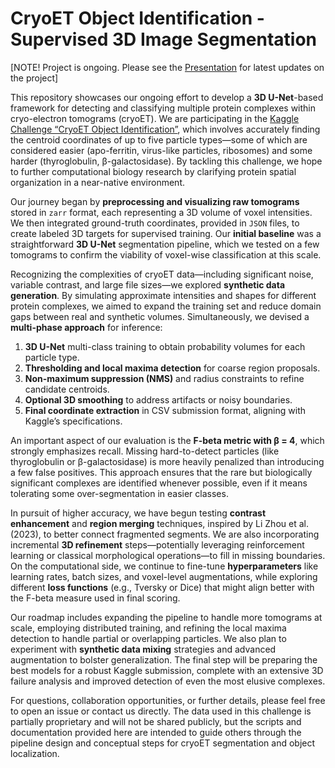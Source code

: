 # CryoET Object Identification - Supervised 3D Image Segmentation

[NOTE! Project is ongoing. Please see the [Presentation](https://github.com/ZahirAhmadChaudhry/Recommendation_Systems_Kaggle/blob/main/Presentation/Recommendation_systems_Kaggle.pdf) for latest updates on the project]

This repository showcases our ongoing effort to develop a **3D U-Net**-based framework for detecting and classifying multiple protein complexes within cryo-electron tomograms (cryoET). We are participating in the [Kaggle Challenge “CryoET Object Identification”](https://www.kaggle.com/competitions/czii-cryo-et-object-identification), which involves accurately finding the centroid coordinates of up to five particle types—some of which are considered easier (apo-ferritin, virus-like particles, ribosomes) and some harder (thyroglobulin, β-galactosidase). By tackling this challenge, we hope to further computational biology research by clarifying protein spatial organization in a near-native environment.

Our journey began by **preprocessing and visualizing raw tomograms** stored in `zarr` format, each representing a 3D volume of voxel intensities. We then integrated ground-truth coordinates, provided in `JSON` files, to create labeled 3D targets for supervised training. Our **initial baseline** was a straightforward **3D U-Net** segmentation pipeline, which we tested on a few tomograms to confirm the viability of voxel-wise classification at this scale.

Recognizing the complexities of cryoET data—including significant noise, variable contrast, and large file sizes—we explored **synthetic data generation**. By simulating approximate intensities and shapes for different protein complexes, we aimed to expand the training set and reduce domain gaps between real and synthetic volumes. Simultaneously, we devised a **multi-phase approach** for inference:

1. **3D U-Net** multi-class training to obtain probability volumes for each particle type.  
2. **Thresholding and local maxima detection** for coarse region proposals.  
3. **Non-maximum suppression (NMS)** and radius constraints to refine candidate centroids.  
4. **Optional 3D smoothing** to address artifacts or noisy boundaries.  
5. **Final coordinate extraction** in CSV submission format, aligning with Kaggle’s specifications.

An important aspect of our evaluation is the **F-beta metric with β = 4**, which strongly emphasizes recall. Missing hard-to-detect particles (like thyroglobulin or β-galactosidase) is more heavily penalized than introducing a few false positives. This approach ensures that the rare but biologically significant complexes are identified whenever possible, even if it means tolerating some over-segmentation in easier classes.

In pursuit of higher accuracy, we have begun testing **contrast enhancement** and **region merging** techniques, inspired by Li Zhou et al. (2023), to better connect fragmented segments. We are also incorporating incremental **3D refinement** steps—potentially leveraging reinforcement learning or classical morphological operations—to fill in missing boundaries. On the computational side, we continue to fine-tune **hyperparameters** like learning rates, batch sizes, and voxel-level augmentations, while exploring different **loss functions** (e.g., Tversky or Dice) that might align better with the F-beta measure used in final scoring.

Our roadmap includes expanding the pipeline to handle more tomograms at scale, employing distributed training, and refining the local maxima detection to handle partial or overlapping particles. We also plan to experiment with **synthetic data mixing** strategies and advanced augmentation to bolster generalization. The final step will be preparing the best models for a robust Kaggle submission, complete with an extensive 3D failure analysis and improved detection of even the most elusive complexes.

For questions, collaboration opportunities, or further details, please feel free to open an issue or contact us directly. The data used in this challenge is partially proprietary and will not be shared publicly, but the scripts and documentation provided here are intended to guide others through the pipeline design and conceptual steps for cryoET segmentation and object localization.
